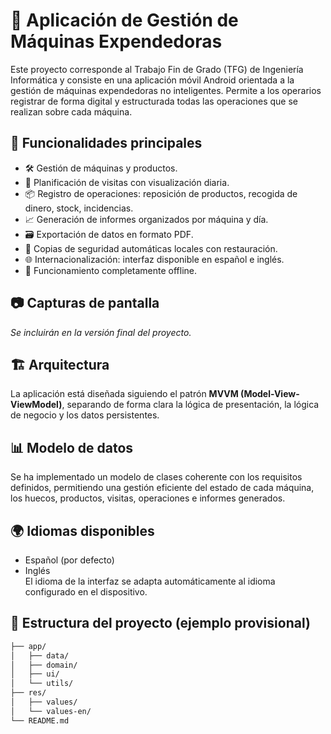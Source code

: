 # 📱 Aplicación de Gestión de Máquinas Expendedoras

Este proyecto corresponde al Trabajo Fin de Grado (TFG) de Ingeniería Informática y consiste en una aplicación móvil Android orientada a la gestión de máquinas expendedoras no inteligentes. Permite a los operarios registrar de forma digital y estructurada todas las operaciones que se realizan sobre cada máquina.

## 🧩 Funcionalidades principales

- 🛠️ Gestión de máquinas y productos.
- 📅 Planificación de visitas con visualización diaria.
- 📦 Registro de operaciones: reposición de productos, recogida de dinero, stock, incidencias.
- 📈 Generación de informes organizados por máquina y día.
- 🗃️ Exportación de datos en formato PDF.
- 🔄 Copias de seguridad automáticas locales con restauración.
- 🌐 Internacionalización: interfaz disponible en español e inglés.
- 📶 Funcionamiento completamente offline.

## 📷 Capturas de pantalla

*Se incluirán en la versión final del proyecto.*

## 🏗️ Arquitectura

La aplicación está diseñada siguiendo el patrón **MVVM (Model-View-ViewModel)**, separando de forma clara la lógica de presentación, la lógica de negocio y los datos persistentes.

## 📊 Modelo de datos

Se ha implementado un modelo de clases coherente con los requisitos definidos, permitiendo una gestión eficiente del estado de cada máquina, los huecos, productos, visitas, operaciones e informes generados.

## 🌍 Idiomas disponibles

- Español (por defecto)
- Inglés  
El idioma de la interfaz se adapta automáticamente al idioma configurado en el dispositivo.

## 📂 Estructura del proyecto (ejemplo provisional)

```bash
├── app/
│   ├── data/
│   ├── domain/
│   ├── ui/
│   └── utils/
├── res/
│   ├── values/
│   └── values-en/
└── README.md
